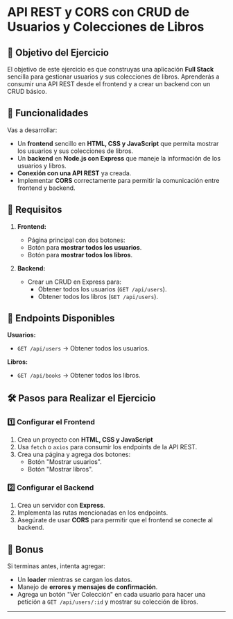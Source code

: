 # API REST y CORS con CRUD de Usuarios y Colecciones de Libros

## 📌 Objetivo del Ejercicio

El objetivo de este ejercicio es que construyas una aplicación **Full Stack** sencilla para gestionar usuarios y sus colecciones de libros. Aprenderás a consumir una API REST desde el frontend y a crear un backend con un CRUD básico.

## 📂 Funcionalidades

Vas a desarrollar:

- Un **frontend** sencillo en **HTML, CSS y JavaScript** que permita mostrar los usuarios y sus colecciones de libros.
- Un **backend** en **Node.js con Express** que maneje la información de los usuarios y libros.
- **Conexión con una API REST** ya creada.
- Implementar **CORS** correctamente para permitir la comunicación entre frontend y backend.

## 🎯 Requisitos

1. **Frontend:**

   - Página principal con dos botones:
   - Botón para **mostrar todos los usuarios**.
   - Botón para **mostrar todos los libros**.

2. **Backend:**
   - Crear un CRUD en Express para:
     - Obtener todos los usuarios (`GET /api/users`).
     - Obtener todos los libros (`GET /api/users`).

## 🔗 Endpoints Disponibles

**Usuarios:**

- `GET /api/users` → Obtener todos los usuarios.

**Libros:**

- `GET /api/books` → Obtener todos los libros.

## 🛠️ Pasos para Realizar el Ejercicio

### **1️⃣ Configurar el Frontend**

1. Crea un proyecto con **HTML, CSS y JavaScript**
2. Usa `fetch` o `axios` para consumir los endpoints de la API REST.
3. Crea una página y agrega dos botones:
   - Botón "Mostrar usuarios".
   - Botón "Mostrar libros".

### **2️⃣ Configurar el Backend**

1. Crea un servidor con **Express**.
2. Implementa las rutas mencionadas en los endpoints.
3. Asegúrate de usar **CORS** para permitir que el frontend se conecte al backend.

## 🚀 Bonus

Si terminas antes, intenta agregar:

- Un **loader** mientras se cargan los datos.
- Manejo de **errores y mensajes de confirmación**.
- Agrega un botón "Ver Colección" en cada usuario para hacer una petición a `GET /api/users/:id` y mostrar su colección de libros.

---
